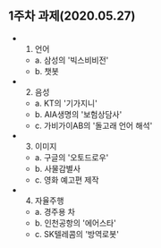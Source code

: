 ## 1주차 과제(2020.05.27)
  * 1. 언어
    - a. 삼성의 '빅스비비전'
    - b. 챗봇
   
  * 2. 음성
    - a. KT의 '기가지니'
    - b. AIA생명의 '보험상담사'
    - c. 가비가이AB의 '돌고래 언어 해석'
    
  * 3. 이미지
    - a. 구글의 '오토드로우'
    - b. 사물감별사
    - c. 영화 예고편 제작
    
  * 4. 자율주행
    - a. 경주용 차
    - b. 인천공항의 '에어스타'
    - c. SK텔레콤의 '방역로봇'
